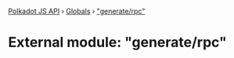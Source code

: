 [Polkadot JS API](../README.md) › [Globals](../globals.md) › ["generate/rpc"](_generate_rpc_.md)

# External module: "generate/rpc"


